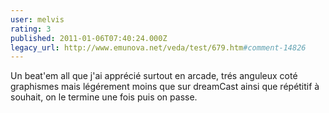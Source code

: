 ```yaml
---
user: melvis
rating: 3
published: 2011-01-06T07:40:24.000Z
legacy_url: http://www.emunova.net/veda/test/679.htm#comment-14826
---
```

Un beat'em all que j'ai apprécié surtout en arcade, trés anguleux coté graphismes mais légérement moins que sur dreamCast ainsi que répétitif à souhait, on le termine une fois puis on passe.